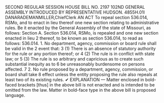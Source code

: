 SECOND REGULAR SESSION
HOUSE BILL NO. 2197
102ND GENERAL ASSEMBLY
INTRODUCED BY REPRESENTATIVE HUDSON.
4855H.01I DANARADEMANMILLER,ChiefClerk
AN ACT
To repeal section 536.014, RSMo, and to enact in lieu thereof one new section relating to
administrative rules.
Be it enacted by the General Assembly of the state of Missouri, as follows:
Section A. Section 536.014, RSMo, is repealed and one new section enacted in lieu
2 thereof, to be known as section 536.014, to read as follows:
536.014. 1. No department, agency, commission or board rule shall be valid in the
2 event that:
3 (1) There is an absence of statutory authority for the rule or any portion thereof; or
4 (2) The rule is in conflict with state law; or
5 (3) The rule is so arbitrary and capricious as to create such substantial inequity as to
6 be unreasonably burdensome on persons affected.
7 2. No rule proposed by a department, agency, commission, or board shall take
8 effect unless the entity proposing the rule also repeals at least two of its existing rules.
✔
EXPLANATION — Matter enclosed in bold-faced brackets [thus] in the above bill is not enacted and is
intended to be omitted from the law. Matter in bold-face type in the above bill is proposed language.
